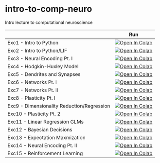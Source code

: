 # intro-to-comp-neuro
Intro lecture to computational neuroscience

|   | Run |
| - | --- |
|Exc1 - Intro to Python | [![Open In Colab](https://colab.research.google.com/assets/colab-badge.svg)](https://colab.research.google.com/github/comp-neural-circuits/intro-to-comp-neuro/blob/dev/notebooks/Exc_1/intro_to_python.ipynb) |
|Exc2 - Intro to Python/LIF | [![Open In Colab](https://colab.research.google.com/assets/colab-badge.svg)](https://colab.research.google.com/github/comp-neural-circuits/intro-to-comp-neuro/blob/dev/notebooks/Exc_2/intro_to_python_LIF.ipynb) |
|Exc3 - Neural Encoding Pt. I | [![Open In Colab](https://colab.research.google.com/assets/colab-badge.svg)](https://colab.research.google.com/github/comp-neural-circuits/intro-to-comp-neuro/blob/dev/notebooks/Exc_3/neural_encoding_I.ipynb) |
|Exc4 - Hodgkin-Huxley Model | [![Open In Colab](https://colab.research.google.com/assets/colab-badge.svg)](https://colab.research.google.com/github/comp-neural-circuits/intro-to-comp-neuro/blob/dev/notebooks/Exc_4/hodgkin_huxley.ipynb) |
|Exc5 - Dendrites and Synapses | [![Open In Colab](https://colab.research.google.com/assets/colab-badge.svg)](https://colab.research.google.com/github/comp-neural-circuits/intro-to-comp-neuro/blob/dev/notebooks/Exc_5/dendrites_and_synapses.ipynb) |
|Exc6 - Networks Pt. I | [![Open In Colab](https://colab.research.google.com/assets/colab-badge.svg)](https://colab.research.google.com/github/comp-neural-circuits/intro-to-comp-neuro/blob/dev/notebooks/Exc_6/networks_I.ipynb) |
|Exc7 - Networks Pt. II | [![Open In Colab](https://colab.research.google.com/assets/colab-badge.svg)](https://colab.research.google.com/github/comp-neural-circuits/intro-to-comp-neuro/blob/dev/notebooks/Exc_7/networks_II.ipynb) |
|Exc8 - Plasticity Pt. I | [![Open In Colab](https://colab.research.google.com/assets/colab-badge.svg)](https://colab.research.google.com/github/comp-neural-circuits/intro-to-comp-neuro/blob/dev/notebooks/Exc_8/plasticity_I.ipynb) |
|Exc9 - Dimensionality Reduction/Regression | [![Open In Colab](https://colab.research.google.com/assets/colab-badge.svg)](https://colab.research.google.com/github/comp-neural-circuits/intro-to-comp-neuro/blob/dev/notebooks/Exc_9/dim_reduction_regression.ipynb) |
|Exc10 - Plasticity Pt. 2 | [![Open In Colab](https://colab.research.google.com/assets/colab-badge.svg)](https://colab.research.google.com/github/comp-neural-circuits/intro-to-comp-neuro/blob/dev/notebooks/Exc_10/plasticity_II.ipynb) |
|Exc11 - Linear Regression GLMs | [![Open In Colab](https://colab.research.google.com/assets/colab-badge.svg)](https://colab.research.google.com/github/comp-neural-circuits/intro-to-comp-neuro/blob/dev/notebooks/Exc_11/linear_regression_glms.ipynb) |
|Exc12 - Bayesian Decisions | [![Open In Colab](https://colab.research.google.com/assets/colab-badge.svg)](https://colab.research.google.com/github/comp-neural-circuits/intro-to-comp-neuro/blob/dev/notebooks/Exc_12/bayesian_decisions.ipynb) |
|Exc13 - Expectation Maxmization | [![Open In Colab](https://colab.research.google.com/assets/colab-badge.svg)](https://colab.research.google.com/github/comp-neural-circuits/intro-to-comp-neuro/blob/dev/notebooks/Exc_13/expectation_maximization.ipynb) |
|Exc14 - Neural Encoding Pt. II | [![Open In Colab](https://colab.research.google.com/assets/colab-badge.svg)](https://colab.research.google.com/github/comp-neural-circuits/intro-to-comp-neuro/blob/dev/notebooks/Exc_14/neural_encoding_II.ipynb) |
|Exc15 - Reinforcement Learning | [![Open In Colab](https://colab.research.google.com/assets/colab-badge.svg)](https://colab.research.google.com/github/comp-neural-circuits/intro-to-comp-neuro/blob/dev/notebooks/Exc_15/reinforcement_learning.ipynb) |
